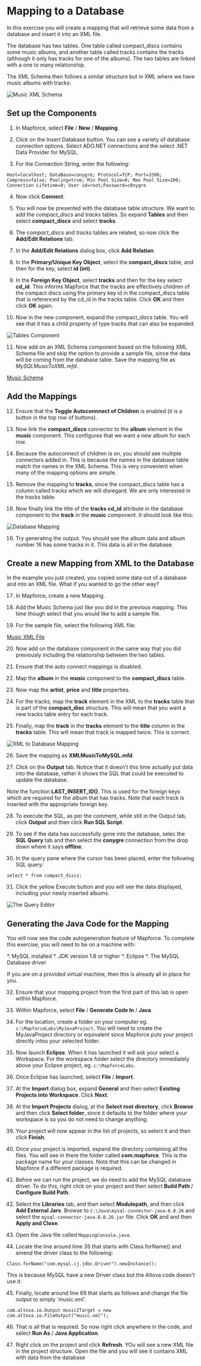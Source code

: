 # Mapping to a Database

In this exercise you will create a mapping that will retrieve some data from a database and insert it into an XML file.

The database has two tables. One table called compact_discs contains some music albums, and another table called tracks contains the tracks (although it only has tracks for one of the albums). The two tables are linked with a one to many relationship.

The XML Schema then follows a similar structure but in XML where we have music albums with tracks:

![Music XML Schema](images/music-schema.png)

## Set up the Components

1. In Mapforce, select **File** / **New** / **Mapping**.

2. Click on the Insert Database button. You can see a variety of database connection options. Select ADO.NET connections and the select .NET Data Provider for MySQL.

3. For the Connection String, enter the following:

```
Host=localhost; DataBase=conygre; Protocol=TCP; Port=3306; Compress=false; Pooling=true; Min Pool Size=0; Max Pool Size=100; Connection Lifetime=0; User id=root;Password=c0nygre
```

4. Now click **Connect**.

5. You will now be presented with the database table structure. We want to add the *compact_discs* and *tracks* tables. So expand **Tables** and then select **compact_discs** and select **tracks**.

6. The *compact_discs* and *tracks* tables are related, so now click the **Add/Edit Relations** tab.

7. In the **Add/Edit Relations** dialog box, click **Add Relation**.

8. In the **Primary/Unique Key Object**, select the **compact_discs** table, and then for the key, select **id (int)**.

9. In the **Foreign Key Object**, select **tracks** and then for the key select **cd_id**. This informs Mapforce that the tracks are effectively children of the compact discs using the primary key id in the compact_discs table that is referenced by the cd_id in the tracks table. Click **OK** and then click **OK** again.

10. Now in the new component, expand the compact_discs table. You will see that it has a child property of type tracks that can also be expanded.

![Tables Component](images/cd-table-component.png)

11. Now add on an XML Schema component based on the following XML Schema file and skip the option to provide a sample file, since the data will be coming from the database table. Save the mapping file as *MySQLMusicToXML.mfd*.

[Music Schema](schemas/music.xsd)

## Add the Mappings

12. Ensure that the **Toggle Autoconnnect of Children** is enabled (it is a button in the top row of buttons).

12. Now link the **compact_discs** connector to the **album** element in the **music** component. This configures that we want a new album for each row.

13. Because the autoconnect of children is on, you should see multiple connectors added in. This is because the names in the database table match the names in the XML Schema. This is very convenient when many of the mapping options are simple.

14. Remove the mapping to **tracks**, since the compact_discs table has a column called tracks which we will disregard. We are only interested in the tracks table.

15. Now finally link the title of the **tracks cd_id** attribute in the database component to the **track** in the **music** component. It should look like this:

![Database Mapping](images/database-mapping.png)

16. Try generating the output. You should see the album data and album number 16 has some tracks in it. This data is all in the database.

## Create a new Mapping from XML to the Database

In the example you just created, you copied some data out of a database and into an XML file. What if you wanted to go the other way?

17. In Mapforce, create a new Mapping.

18. Add the Music Schema just like you did in the previous mapping. This time though select that you would like to add a sample file.

19. For the sample file, select the following XML file:

[Music XML File](data/music.xml)

20. Now add on the database component in the same way that you did previously including the relationship between the two tables.

21. Ensure that the auto connect mappings is disabled. 

22. Map the **album** in the **music** component to the **compact_discs** table.

23. Now map the **artist**, **price** and **title** properties.

24. For the tracks, map the **track** element in the XML to the **tracks** table that is part of the **compact_disc** structure. This will mean that you want a new tracks table entry for each track.

25. Finally, map the **track** in the **tracks** element to the **title** column in the **tracks** table. This will mean that track is mapped twice. This is correct.

![XML to Database Mapping](images/xml-to-database.png)

26. Save the mapping as **XMLMusicToMySQL.mfd**.

27. Click on the **Output** tab. Notice that it doesn't this time actually put data into the database, rather it shows the SQL that could be executed to update the database.

Note the function **LAST_INSERT_ID()**. This is used for the foreign keys which are required for the album that has tracks. Note that each track is inserted with the appropriate foreign key.

28. To execute the SQL, as per the comment, while still in the Output tab, click **Output** and then click **Run SQL Script**.

29. To see if the data has successfully gone into the database, selec the **SQL Query** tab and then select the **conygre** connection from the drop down where it says **offline**.

30. In the query pane where the cursor has been placed, enter the following SQL query:

```
select * from compact_discs;
```

31. Click the yellow Execute button and you will see the data displayed, including your newly inserted albums:

![The Query Editor](images/select-all-results.png)


## Generating the Java Code for the Mapping

You will now see the code autogeneration feature of Mapforce. To complete this exercise, you will need to be on a machine with:

*. MySQL installed
*. JDK version 1.8 or higher
*. Eclipse
*. The MySQL Database driver

If you are on a provided virtual machine, then this is already all in place for you.

32. Ensure that your mapping project from the first part of this lab is open within Mapforce.

33. Within Mapforce, select **File** / **Generate Code In** / **Java**.

34. For the location, create a folder on your computer eg. ```c:\MapforceLabs\MyJavaProject```. You will need to create the MyJavaProject directory or equivalent since Mapforce puts your project directly intou your selected folder.

35. Now launch **Eclipse**. When it has launched it will ask your select a Workspace. For the workspace folder select the directory immediately above your Eclipse project, eg. ```c:\MapforceLabs```.

36. Once Eclipse has launched, select **File** / **Import**.

37. At the **Import** dialog box, expand **General** and then select **Existing Projects into Workspace**. Click **Next**.

38. At the **Import Projects** dialog, at the **Select root directory**, click **Browse** and then click **Select folder**, since it defaults to the folder where your workspace is so you do not need to change anything.

39. Your project will now appear in the list of projects, so select it and then click **Finish**.

40. Once your project is imported, expand the directory containing all the files. You will see in there the folder called **com.mapforce**. This is the package name for your classes. Note that this can be changed in Mapforce if a different package is required.

41. Before we can run the project, we do need to add the MySQL database driver. To do this, right click on your project and then select **Build Path** / **Configure Build Path**.

42. Select the **Libraries** tab, and then select **Modulepath**, and then click **Add External Jars**. Browse to ```C:\Java\mysql-connector-java-8.0.26``` and select the ```mysql-connector-java-8.0.26.jar``` file.
Click **OK** and and then **Apply and Close**.

43. Open the Java file called ```MappingConsole.java```.

44. Locate the line around lime 35 that starts with Class.forName() and amend the driver class to the following:

```
Class.forName("com.mysql.cj.jdbc.Driver").newInstance();
```

This is because MySQL have a new Driver class but the Altova code doesn't use it.

45. Finally, locate around line 69 that starts as follows and change the file output to simply 'music.xml'.

```
com.altova.io.Output music2Target = new com.altova.io.FileOutput("music.xml");
```

46. That is all that is required. So now right click anywhere in the code, and select **Run As** / **Java Application**.

47. Right click on the project and click **Refresh**. YOu will see a new XML file in the project structure. Open the file and you will see it contains XML with data from the database